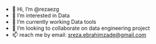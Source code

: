 - 👋 Hi, I’m @rezaezg
- 👀 I’m interested in Data
- 🌱 I’m currently working Data tools
- 💞️ I’m looking to collaborate on data engineering project
- 📫 reach me by email: sreza.ebrahimzade@gmail.com

